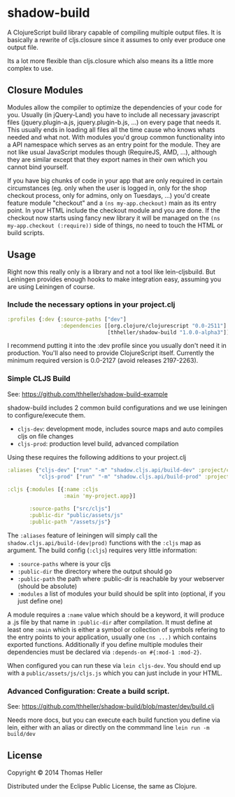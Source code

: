 # shadow-build

A ClojureScript build library capable of compiling multiple output files. It is basically a rewrite of cljs.closure since it assumes to only ever produce one output file.

Its a lot more flexible than cljs.closure which also means its a little more complex to use.

## Closure Modules

Modules allow the compiler to optimize the dependencies of your code for you. Usually (in jQuery-Land) you have to include all necessary javascript files (jquery.plugin-a.js, jquery.plugin-b.js, ...) on every page that needs it. This usually ends in loading all files all the time cause who knows whats needed and what not. With modules you'd group common functionality into a API namespace which serves as an entry point for the module. They are not like usual JavaScript modules though (RequireJS, AMD, ...), although they are similar except that they export names in their own which you cannot bind yourself.

If you have big chunks of code in your app that are only required in certain circumstances (eg. only when the user is logged in, only for the shop checkout process, only for admins, only on Tuesdays, ...) you'd create feature module "checkout" and a ```(ns my-app.checkout)``` main as its entry point. In your HTML include the checkout module and you are done. If the checkout now starts using fancy new library it will be managed on the ```(ns my-app.checkout (:require))``` side of things, no need to touch the HTML or build scripts.

## Usage

Right now this really only is a library and not a tool like lein-cljsbuild. But Leiningen provides enough hooks to make integration easy, assuming you are using Leiningen of course.

### Include the necessary options in your project.clj

```clojure
:profiles {:dev {:source-paths ["dev"]
                 :dependencies [[org.clojure/clojurescript "0.0-2511"]
                                [thheller/shadow-build "1.0.0-alpha3"]]}}
```

I recommend putting it into the :dev profile since you usually don't need it in production. You'll also need to provide ClojureScript itself. Currently the minimum required version is 0.0-2127 (avoid releases 2197-2263).

### Simple CLJS Build

See: https://github.com/thheller/shadow-build-example

shadow-build includes 2 common build configurations and we use leiningen to configure/execute them.

- ```cljs-dev```: development mode, includes source maps and auto compiles cljs on file changes
- ```cljs-prod```: production level build, advanced compilation

Using these requires the following additions to your project.clj

```clojure
:aliases {"cljs-dev" ["run" "-m" "shadow.cljs.api/build-dev" :project/cljs]
          "cljs-prod" ["run" "-m" "shadow.cljs.api/build-prod" :project/cljs]}
  
:cljs {:modules [{:name :cljs
                  :main 'my-project.app}]

       :source-paths ["src/cljs"]
       :public-dir "public/assets/js"
       :public-path "/assets/js"}
```

The ```:aliases``` feature of leiningen will simply call the ```shadow.cljs.api/build-(dev|prod)``` functions with the ```:cljs``` map as argument. The build config (```:cljs```) requires very little information:

- ```:source-paths``` where is your cljs
- ```:public-dir``` the directory where the output should go
- ```:public-path``` the path where :public-dir is reachable by your webserver (should be absolute)
- ```:modules``` a list of modules your build should be split into (optional, if you just define one)

A module requires a ```:name``` value which should be a keyword, it will produce a .js file by that name in ```:public-dir``` after compilation. It must define at least one ```:main``` which is either a symbol or collection of symbols refering to the entry points to your application, usually one ```(ns ...)``` which contains exported functions. Additionally if you define multiple modules their dependencies must be declared via ```:depends-on #{:mod-1 :mod-2}```.

When configured you can run these via ```lein cljs-dev```. You should end up with a ```public/assets/js/cljs.js``` which you can just include in your HTML.

### Advanced Configuration: Create a build script.

See: https://github.com/thheller/shadow-build/blob/master/dev/build.clj

Needs more docs, but you can execute each build function you define via lein, either with an alias or directly on the commmand line ```lein run -m build/dev```

## License

Copyright © 2014 Thomas Heller

Distributed under the Eclipse Public License, the same as Clojure.
